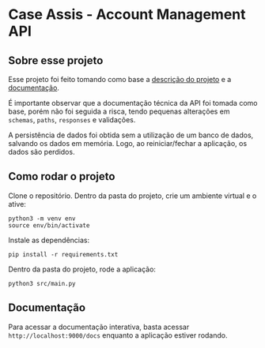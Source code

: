 # Case Assis - Account Management API

## Sobre esse projeto

Esse projeto foi feito tomando como base a [descrição do projeto](support_material/descricao_teste_tecnico) e a [documentação](support_material/api_documentation).

É importante observar que a documentação técnica da API foi tomada como base, porém não foi seguida a risca, tendo pequenas alterações em `schemas`, `paths`, `responses` e validações.

A persistência de dados foi obtida sem a utilização de um banco de dados, salvando os dados em memória. Logo, ao reiniciar/fechar a aplicação, os dados são perdidos.

## Como rodar o projeto

Clone o repositório. Dentro da pasta do projeto, crie um ambiente virtual e o ative:
```console
python3 -m venv env
source env/bin/activate
```

Instale as dependências:
```console
pip install -r requirements.txt
```

Dentro da pasta do projeto, rode a aplicação:
```console
python3 src/main.py
```

## Documentação

Para acessar a documentação interativa, basta acessar `http://localhost:9000/docs` enquanto a aplicação estiver rodando.





